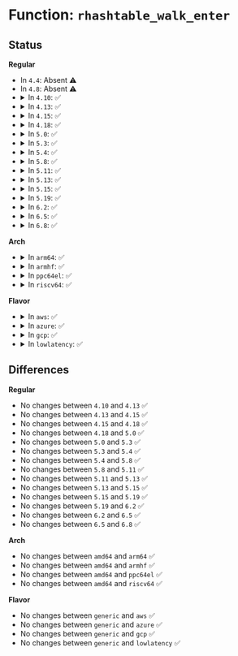 # Function: <code>rhashtable_walk_enter</code>

## Status
<b>Regular</b>
<ul>
<li>
In <code>4.4</code>: Absent ⚠️
</li>
<li>
In <code>4.8</code>: Absent ⚠️
</li>
<li>
<details>
<summary>In <code>4.10</code>: ✅</summary>

```c
void rhashtable_walk_enter(struct rhashtable *ht, struct rhashtable_iter *iter);
```

**Collision:** Unique Global

**Inline:** No

**Transformation:** False

**Instances:**

```
In lib/rhashtable.c (ffffffff81465c20)
Location: lib/rhashtable.c:610
Inline: False
Direct callers:
  - net/netlink/af_netlink.c:netlink_walk_start
  - net/ipv6/seg6.c:seg6_genl_dumphmac_start
```
**Symbols:**

```
ffffffff81465c20-ffffffff81465c8c: rhashtable_walk_enter (STB_GLOBAL)
```
</details>
</li>
<li>
<details>
<summary>In <code>4.13</code>: ✅</summary>

```c
void rhashtable_walk_enter(struct rhashtable *ht, struct rhashtable_iter *iter);
```

**Collision:** Unique Global

**Inline:** No

**Transformation:** False

**Instances:**

```
In lib/rhashtable.c (ffffffff8146ad10)
Location: lib/rhashtable.c:704
Inline: False
Direct callers:
  - net/netlink/af_netlink.c:netlink_walk_start
  - net/ipv6/seg6.c:seg6_genl_dumphmac_start
```
**Symbols:**

```
ffffffff8146ad10-ffffffff8146ad76: rhashtable_walk_enter (STB_GLOBAL)
```
</details>
</li>
<li>
<details>
<summary>In <code>4.15</code>: ✅</summary>

```c
void rhashtable_walk_enter(struct rhashtable *ht, struct rhashtable_iter *iter);
```

**Collision:** Unique Global

**Inline:** No

**Transformation:** False

**Instances:**

```
In lib/rhashtable.c (ffffffff81496ff0)
Location: lib/rhashtable.c:706
Inline: False
Direct callers:
  - net/netlink/af_netlink.c:netlink_walk_start
  - net/ipv6/seg6.c:seg6_genl_dumphmac_start
```
**Symbols:**

```
ffffffff81496ff0-ffffffff81497056: rhashtable_walk_enter (STB_GLOBAL)
```
</details>
</li>
<li>
<details>
<summary>In <code>4.18</code>: ✅</summary>

```c
void rhashtable_walk_enter(struct rhashtable *ht, struct rhashtable_iter *iter);
```

**Collision:** Unique Global

**Inline:** No

**Transformation:** False

**Instances:**

```
In lib/rhashtable.c (ffffffff814cce40)
Location: lib/rhashtable.c:677
Inline: False
Direct callers:
  - net/netlink/af_netlink.c:__netlink_seq_next
  - net/ipv6/seg6.c:seg6_genl_dumphmac_start
```
**Symbols:**

```
ffffffff814cce40-ffffffff814cceaa: rhashtable_walk_enter (STB_GLOBAL)
```
</details>
</li>
<li>
<details>
<summary>In <code>5.0</code>: ✅</summary>

```c
void rhashtable_walk_enter(struct rhashtable *ht, struct rhashtable_iter *iter);
```

**Collision:** Unique Global

**Inline:** No

**Transformation:** False

**Instances:**

```
In lib/rhashtable.c (ffffffff814e1450)
Location: lib/rhashtable.c:669
Inline: False
Direct callers:
  - net/netlink/af_netlink.c:__netlink_seq_next
  - net/ipv6/seg6.c:seg6_genl_dumphmac_start
```
**Symbols:**

```
ffffffff814e1450-ffffffff814e14ba: rhashtable_walk_enter (STB_GLOBAL)
```
</details>
</li>
<li>
<details>
<summary>In <code>5.3</code>: ✅</summary>

```c
void rhashtable_walk_enter(struct rhashtable *ht, struct rhashtable_iter *iter);
```

**Collision:** Unique Global

**Inline:** No

**Transformation:** False

**Instances:**

```
In lib/rhashtable.c (ffffffff8150d210)
Location: lib/rhashtable.c:658
Inline: False
Direct callers:
  - net/netlink/af_netlink.c:netlink_seq_start
  - net/netlink/af_netlink.c:__netlink_seq_next
  - net/ipv6/seg6.c:seg6_genl_dumphmac_start
```
**Symbols:**

```
ffffffff8150d210-ffffffff8150d27a: rhashtable_walk_enter (STB_GLOBAL)
```
</details>
</li>
<li>
<details>
<summary>In <code>5.4</code>: ✅</summary>

```c
void rhashtable_walk_enter(struct rhashtable *ht, struct rhashtable_iter *iter);
```

**Collision:** Unique Global

**Inline:** No

**Transformation:** False

**Instances:**

```
In lib/rhashtable.c (ffffffff8152b060)
Location: lib/rhashtable.c:658
Inline: False
Direct callers:
  - net/core/xdp.c:mem_allocator_disconnect
  - net/netlink/af_netlink.c:netlink_seq_start
  - net/netlink/af_netlink.c:__netlink_seq_next
  - net/ipv6/seg6.c:seg6_genl_dumphmac_start
```
**Symbols:**

```
ffffffff8152b060-ffffffff8152b0ca: rhashtable_walk_enter (STB_GLOBAL)
```
</details>
</li>
<li>
<details>
<summary>In <code>5.8</code>: ✅</summary>

```c
void rhashtable_walk_enter(struct rhashtable *ht, struct rhashtable_iter *iter);
```

**Collision:** Unique Global

**Inline:** No

**Transformation:** False

**Instances:**

```
In lib/rhashtable.c (ffffffff8158edf0)
Location: lib/rhashtable.c:665
Inline: False
Direct callers:
  - net/core/xdp.c:mem_allocator_disconnect
  - net/netlink/af_netlink.c:netlink_seq_start
  - net/netlink/af_netlink.c:__netlink_seq_next
  - net/ipv6/seg6.c:seg6_genl_dumphmac_start
```
**Symbols:**

```
ffffffff8158edf0-ffffffff8158ee5a: rhashtable_walk_enter (STB_GLOBAL)
```
</details>
</li>
<li>
<details>
<summary>In <code>5.11</code>: ✅</summary>

```c
void rhashtable_walk_enter(struct rhashtable *ht, struct rhashtable_iter *iter);
```

**Collision:** Unique Global

**Inline:** No

**Transformation:** False

**Instances:**

```
In lib/rhashtable.c (ffffffff815ab960)
Location: lib/rhashtable.c:665
Inline: False
Direct callers:
  - net/core/xdp.c:mem_allocator_disconnect
  - net/netlink/af_netlink.c:netlink_seq_start
  - net/netlink/af_netlink.c:__netlink_seq_next
  - net/ipv6/seg6.c:seg6_genl_dumphmac_start
```
**Symbols:**

```
ffffffff815ab960-ffffffff815ab9ca: rhashtable_walk_enter (STB_GLOBAL)
```
</details>
</li>
<li>
<details>
<summary>In <code>5.13</code>: ✅</summary>

```c
void rhashtable_walk_enter(struct rhashtable *ht, struct rhashtable_iter *iter);
```

**Collision:** Unique Global

**Inline:** No

**Transformation:** False

**Instances:**

```
In lib/rhashtable.c (ffffffff815b6bb0)
Location: lib/rhashtable.c:665
Inline: False
Direct callers:
  - net/core/xdp.c:mem_allocator_disconnect
  - net/netlink/af_netlink.c:netlink_seq_start
  - net/netlink/af_netlink.c:__netlink_seq_next
  - net/ipv6/seg6.c:seg6_genl_dumphmac_start
```
**Symbols:**

```
ffffffff815b6bb0-ffffffff815b6c1a: rhashtable_walk_enter (STB_GLOBAL)
```
</details>
</li>
<li>
<details>
<summary>In <code>5.15</code>: ✅</summary>

```c
void rhashtable_walk_enter(struct rhashtable *ht, struct rhashtable_iter *iter);
```

**Collision:** Unique Global

**Inline:** No

**Transformation:** False

**Instances:**

```
In lib/rhashtable.c (ffffffff8161d130)
Location: lib/rhashtable.c:665
Inline: False
Direct callers:
  - net/core/xdp.c:mem_allocator_disconnect
  - net/netlink/af_netlink.c:netlink_seq_start
  - net/netlink/af_netlink.c:__netlink_seq_next
  - net/ipv6/seg6.c:seg6_genl_dumphmac_start
  - net/ipv6/ioam6.c:ioam6_genl_dumpsc_start
  - net/ipv6/ioam6.c:ioam6_genl_dumpns_start
```
**Symbols:**

```
ffffffff8161d130-ffffffff8161d19a: rhashtable_walk_enter (STB_GLOBAL)
```
</details>
</li>
<li>
<details>
<summary>In <code>5.19</code>: ✅</summary>

```c
void rhashtable_walk_enter(struct rhashtable *ht, struct rhashtable_iter *iter);
```

**Collision:** Unique Global

**Inline:** No

**Transformation:** False

**Instances:**

```
In lib/rhashtable.c (ffffffff816e9350)
Location: lib/rhashtable.c:665
Inline: False
Direct callers:
  - net/core/xdp.c:mem_allocator_disconnect
  - net/netlink/af_netlink.c:netlink_seq_start
  - net/netlink/af_netlink.c:__netlink_seq_next
  - net/ipv6/seg6.c:seg6_genl_dumphmac_start
  - net/ipv6/ioam6.c:ioam6_genl_dumpsc_start
  - net/ipv6/ioam6.c:ioam6_genl_dumpns_start
```
**Symbols:**

```
ffffffff816e9350-ffffffff816e93c6: rhashtable_walk_enter (STB_GLOBAL)
```
</details>
</li>
<li>
<details>
<summary>In <code>6.2</code>: ✅</summary>

```c
void rhashtable_walk_enter(struct rhashtable *ht, struct rhashtable_iter *iter);
```

**Collision:** Unique Global

**Inline:** No

**Transformation:** False

**Instances:**

```
In lib/rhashtable.c (ffffffff817d9470)
Location: lib/rhashtable.c:669
Inline: False
Direct callers:
  - net/core/xdp.c:mem_allocator_disconnect
  - net/netlink/af_netlink.c:netlink_seq_start
  - net/netlink/af_netlink.c:__netlink_seq_next
  - net/ipv6/seg6.c:seg6_genl_dumphmac_start
  - net/ipv6/ioam6.c:ioam6_genl_dumpsc_start
  - net/ipv6/ioam6.c:ioam6_genl_dumpns_start
```
**Symbols:**

```
ffffffff817d9470-ffffffff817d94e6: rhashtable_walk_enter (STB_GLOBAL)
```
</details>
</li>
<li>
<details>
<summary>In <code>6.5</code>: ✅</summary>

```c
void rhashtable_walk_enter(struct rhashtable *ht, struct rhashtable_iter *iter);
```

**Collision:** Unique Global

**Inline:** No

**Transformation:** False

**Instances:**

```
In lib/rhashtable.c (ffffffff81818680)
Location: lib/rhashtable.c:669
Inline: False
Direct callers:
  - net/core/xdp.c:mem_allocator_disconnect
  - net/netlink/af_netlink.c:netlink_seq_start
  - net/netlink/af_netlink.c:__netlink_seq_next
  - net/ipv6/seg6.c:seg6_genl_dumphmac_start
  - net/ipv6/ioam6.c:ioam6_genl_dumpsc_start
  - net/ipv6/ioam6.c:ioam6_genl_dumpns_start
```
**Symbols:**

```
ffffffff81818680-ffffffff818186f6: rhashtable_walk_enter (STB_GLOBAL)
```
</details>
</li>
<li>
<details>
<summary>In <code>6.8</code>: ✅</summary>

```c
void rhashtable_walk_enter(struct rhashtable *ht, struct rhashtable_iter *iter);
```

**Collision:** Unique Global

**Inline:** No

**Transformation:** False

**Instances:**

```
In lib/rhashtable.c (ffffffff8185d980)
Location: lib/rhashtable.c:669
Inline: False
Direct callers:
  - net/core/xdp.c:mem_allocator_disconnect
  - net/netlink/af_netlink.c:netlink_seq_start
  - net/netlink/af_netlink.c:__netlink_seq_next
  - net/ipv6/seg6.c:seg6_genl_dumphmac_start
  - net/ipv6/ioam6.c:ioam6_genl_dumpsc_start
  - net/ipv6/ioam6.c:ioam6_genl_dumpns_start
```
**Symbols:**

```
ffffffff8185d980-ffffffff8185d9f6: rhashtable_walk_enter (STB_GLOBAL)
```
</details>
</li>
</ul>
<b>Arch</b>
<ul>
<li>
<details>
<summary>In <code>arm64</code>: ✅</summary>

```c
void rhashtable_walk_enter(struct rhashtable *ht, struct rhashtable_iter *iter);
```

**Collision:** Unique Global

**Inline:** No

**Transformation:** False

**Instances:**

```
In lib/rhashtable.c (ffff8000106365f0)
Location: lib/rhashtable.c:658
Inline: False
Direct callers:
  - net/core/xdp.c:mem_allocator_disconnect
  - net/netlink/af_netlink.c:netlink_seq_start
  - net/netlink/af_netlink.c:__netlink_seq_next
  - net/ipv6/seg6.c:seg6_genl_dumphmac_start
```
**Symbols:**

```
ffff8000106365f0-ffff800010636698: rhashtable_walk_enter (STB_GLOBAL)
```
</details>
</li>
<li>
<details>
<summary>In <code>armhf</code>: ✅</summary>

```c
void rhashtable_walk_enter(struct rhashtable *ht, struct rhashtable_iter *iter);
```

**Collision:** Unique Global

**Inline:** No

**Transformation:** False

**Instances:**

```
In lib/rhashtable.c (c07db854)
Location: lib/rhashtable.c:658
Inline: False
Direct callers:
  - net/core/xdp.c:mem_allocator_disconnect
  - net/netlink/af_netlink.c:netlink_seq_start
  - net/netlink/af_netlink.c:__netlink_seq_next
  - net/ipv6/seg6.c:seg6_genl_dumphmac_start
```
**Symbols:**

```
c07db854-c07db8c8: rhashtable_walk_enter (STB_GLOBAL)
```
</details>
</li>
<li>
<details>
<summary>In <code>ppc64el</code>: ✅</summary>

```c
void rhashtable_walk_enter(struct rhashtable *ht, struct rhashtable_iter *iter);
```

**Collision:** Unique Global

**Inline:** No

**Transformation:** False

**Instances:**

```
In lib/rhashtable.c (c0000000007db320)
Location: lib/rhashtable.c:658
Inline: False
Direct callers:
  - net/core/xdp.c:mem_allocator_disconnect
  - net/netlink/af_netlink.c:netlink_seq_start
  - net/netlink/af_netlink.c:__netlink_seq_next
  - net/ipv6/seg6.c:seg6_genl_dumphmac_start
```
**Symbols:**

```
c0000000007db320-c0000000007db40c: rhashtable_walk_enter (STB_GLOBAL)
```
</details>
</li>
<li>
<details>
<summary>In <code>riscv64</code>: ✅</summary>

```c
void rhashtable_walk_enter(struct rhashtable *ht, struct rhashtable_iter *iter);
```

**Collision:** Unique Global

**Inline:** No

**Transformation:** False

**Instances:**

```
In lib/rhashtable.c (ffffffe0004637d0)
Location: lib/rhashtable.c:658
Inline: False
Direct callers:
  - net/core/xdp.c:mem_allocator_disconnect
  - net/netlink/af_netlink.c:netlink_seq_start
  - net/netlink/af_netlink.c:__netlink_seq_next
  - net/ipv6/seg6.c:seg6_genl_dumphmac_start
```
**Symbols:**

```
ffffffe0004637d0-ffffffe00046385e: rhashtable_walk_enter (STB_GLOBAL)
```
</details>
</li>
</ul>
<b>Flavor</b>
<ul>
<li>
<details>
<summary>In <code>aws</code>: ✅</summary>

```c
void rhashtable_walk_enter(struct rhashtable *ht, struct rhashtable_iter *iter);
```

**Collision:** Unique Global

**Inline:** No

**Transformation:** False

**Instances:**

```
In lib/rhashtable.c (ffffffff81523640)
Location: lib/rhashtable.c:658
Inline: False
Direct callers:
  - net/core/xdp.c:mem_allocator_disconnect
  - net/netlink/af_netlink.c:netlink_seq_start
  - net/netlink/af_netlink.c:__netlink_seq_next
  - net/ipv6/seg6.c:seg6_genl_dumphmac_start
```
**Symbols:**

```
ffffffff81523640-ffffffff815236aa: rhashtable_walk_enter (STB_GLOBAL)
```
</details>
</li>
<li>
<details>
<summary>In <code>azure</code>: ✅</summary>

```c
void rhashtable_walk_enter(struct rhashtable *ht, struct rhashtable_iter *iter);
```

**Collision:** Unique Global

**Inline:** No

**Transformation:** False

**Instances:**

```
In lib/rhashtable.c (ffffffff81513920)
Location: lib/rhashtable.c:658
Inline: False
Direct callers:
  - net/core/xdp.c:mem_allocator_disconnect
  - net/netlink/af_netlink.c:netlink_seq_start
  - net/netlink/af_netlink.c:__netlink_seq_next
  - net/ipv6/seg6.c:seg6_genl_dumphmac_start
```
**Symbols:**

```
ffffffff81513920-ffffffff8151398a: rhashtable_walk_enter (STB_GLOBAL)
```
</details>
</li>
<li>
<details>
<summary>In <code>gcp</code>: ✅</summary>

```c
void rhashtable_walk_enter(struct rhashtable *ht, struct rhashtable_iter *iter);
```

**Collision:** Unique Global

**Inline:** No

**Transformation:** False

**Instances:**

```
In lib/rhashtable.c (ffffffff8151f6d0)
Location: lib/rhashtable.c:658
Inline: False
Direct callers:
  - net/core/xdp.c:mem_allocator_disconnect
  - net/netlink/af_netlink.c:netlink_seq_start
  - net/netlink/af_netlink.c:__netlink_seq_next
  - net/ipv6/seg6.c:seg6_genl_dumphmac_start
```
**Symbols:**

```
ffffffff8151f6d0-ffffffff8151f73a: rhashtable_walk_enter (STB_GLOBAL)
```
</details>
</li>
<li>
<details>
<summary>In <code>lowlatency</code>: ✅</summary>

```c
void rhashtable_walk_enter(struct rhashtable *ht, struct rhashtable_iter *iter);
```

**Collision:** Unique Global

**Inline:** No

**Transformation:** False

**Instances:**

```
In lib/rhashtable.c (ffffffff815384d0)
Location: lib/rhashtable.c:658
Inline: False
Direct callers:
  - net/core/xdp.c:mem_allocator_disconnect
  - net/netlink/af_netlink.c:netlink_seq_start
  - net/netlink/af_netlink.c:__netlink_seq_next
  - net/ipv6/seg6.c:seg6_genl_dumphmac_start
```
**Symbols:**

```
ffffffff815384d0-ffffffff81538538: rhashtable_walk_enter (STB_GLOBAL)
```
</details>
</li>
</ul>

## Differences
<b>Regular</b>
<ul>
<li>
No changes between <code>4.10</code> and <code>4.13</code> ✅
</li>
<li>
No changes between <code>4.13</code> and <code>4.15</code> ✅
</li>
<li>
No changes between <code>4.15</code> and <code>4.18</code> ✅
</li>
<li>
No changes between <code>4.18</code> and <code>5.0</code> ✅
</li>
<li>
No changes between <code>5.0</code> and <code>5.3</code> ✅
</li>
<li>
No changes between <code>5.3</code> and <code>5.4</code> ✅
</li>
<li>
No changes between <code>5.4</code> and <code>5.8</code> ✅
</li>
<li>
No changes between <code>5.8</code> and <code>5.11</code> ✅
</li>
<li>
No changes between <code>5.11</code> and <code>5.13</code> ✅
</li>
<li>
No changes between <code>5.13</code> and <code>5.15</code> ✅
</li>
<li>
No changes between <code>5.15</code> and <code>5.19</code> ✅
</li>
<li>
No changes between <code>5.19</code> and <code>6.2</code> ✅
</li>
<li>
No changes between <code>6.2</code> and <code>6.5</code> ✅
</li>
<li>
No changes between <code>6.5</code> and <code>6.8</code> ✅
</li>
</ul>
<b>Arch</b>
<ul>
<li>
No changes between <code>amd64</code> and <code>arm64</code> ✅
</li>
<li>
No changes between <code>amd64</code> and <code>armhf</code> ✅
</li>
<li>
No changes between <code>amd64</code> and <code>ppc64el</code> ✅
</li>
<li>
No changes between <code>amd64</code> and <code>riscv64</code> ✅
</li>
</ul>
<b>Flavor</b>
<ul>
<li>
No changes between <code>generic</code> and <code>aws</code> ✅
</li>
<li>
No changes between <code>generic</code> and <code>azure</code> ✅
</li>
<li>
No changes between <code>generic</code> and <code>gcp</code> ✅
</li>
<li>
No changes between <code>generic</code> and <code>lowlatency</code> ✅
</li>
</ul>
